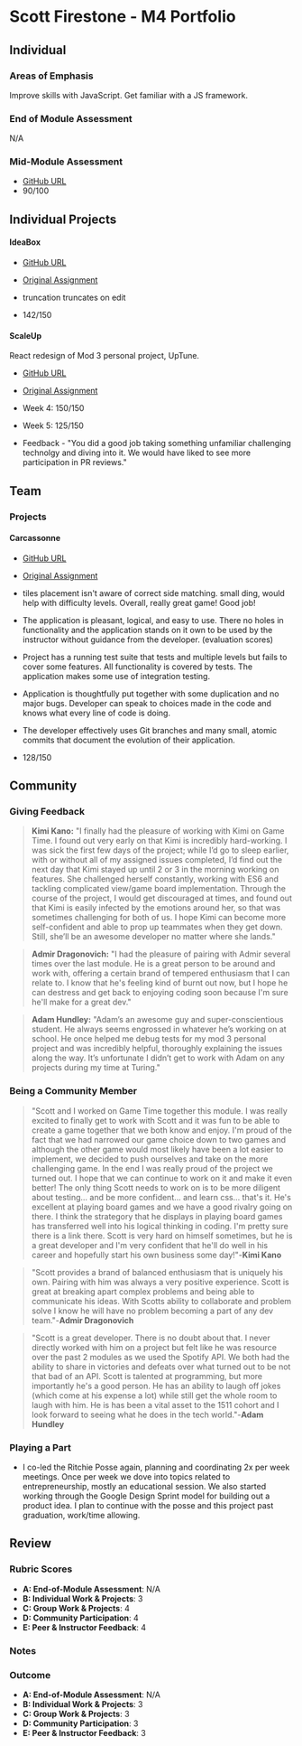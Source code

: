 # Scott Firestone - M4 Portfolio

## Individual

### Areas of Emphasis

Improve skills with JavaScript. Get familiar with a JS framework.

### End of Module Assessment

N/A

### Mid-Module Assessment

* [GitHub URL](https://github.com/scottfirestone/thoughtbox)
* 90/100

## Individual Projects

#### IdeaBox

* [GitHub URL](https://github.com/scottfirestone/idea-box)
* [Original Assignment](https://github.com/turingschool/curriculum/blob/master/source/projects/revenge_of_idea_box.markdown)

* truncation truncates on edit
* 142/150

#### ScaleUp

React redesign of Mod 3 personal project, UpTune.

* [GitHub URL](https://github.com/scottfirestone/uptune-react)
* [Original Assignment](https://github.com/turingschool/lesson_plans/blob/master/ruby_04-apis_and_scalability/independent_study_project.markdown)

* Week 4: 150/150
* Week 5: 125/150
* Feedback - "You did a good job taking something unfamiliar challenging technolgy and diving into it. We would have liked to see more participation in PR reviews."

## Team

### Projects

#### Carcassonne

* [GitHub URL](https://github.com/scottfirestone/carcassonne)
* [Original Assignment](https://github.com/turingschool/lesson_plans/blob/master/ruby_04-apis_and_scalability/gametime_project.markdown)

* tiles placement isn't aware of correct side matching. small ding, would help with difficulty levels. Overall, really great game! Good job!
* The application is pleasant, logical, and easy to use. There no holes in functionality and the application stands on it own to be used by the instructor without guidance from the developer.
(evaluation scores)
* Project has a running test suite that tests and multiple levels but fails to cover some features. All functionality is covered by tests. The application makes some use of integration testing.
* Application is thoughtfully put together with some duplication and no major bugs. Developer can speak to choices made in the code and knows what every line of code is doing.
* The developer effectively uses Git branches and many small, atomic commits that document the evolution of their application.

* 128/150

## Community

### Giving Feedback

>**Kimi Kano:** "I finally had the pleasure of working with Kimi on Game Time. I found out very early on that Kimi is incredibly hard-working. I was sick the first few days of the project; while I’d go to sleep earlier, with or without all of my assigned issues completed, I’d find out the next day that Kimi stayed up until 2 or 3 in the morning working on features. She challenged herself constantly, working with ES6 and tackling complicated view/game board implementation. Through the course of the project, I would get discouraged at times, and found out that Kimi is easily infected by the emotions around her, so that was sometimes challenging for both of us. I hope Kimi can become more self-confident and able to prop up teammates when they get down. Still, she’ll be an awesome developer no matter where she lands."

>**Admir Dragonovich:** "I had the pleasure of pairing with Admir several times over the last module. He is  a great  person to be around and work with, offering a certain brand of tempered enthusiasm that I can relate to.  I know that he's feeling kind of burnt out now, but I hope he can destress and get back to enjoying coding soon because I'm sure he'll make for a great dev."

>**Adam Hundley:** "Adam’s an awesome guy and super-conscientious student. He always seems engrossed in whatever he’s working on at school. He once helped me debug tests for my mod 3 personal project and was incredibly helpful, thoroughly explaining the issues along the way. It’s unfortunate I didn’t get to work with Adam on any projects during my time at Turing."

### Being a Community Member

>"Scott and I worked on Game Time together this module. I was really excited to finally get to work with Scott and it was fun to be able to create a game together that we both know and enjoy. I'm proud of the fact that we had narrowed our game choice down to two games and although the other game would most likely have been a lot easier to implement, we decided to push ourselves and take on the more challenging game. In the end I was really proud of the project we turned out. I hope that we can continue to work on it and make it even better! The only thing Scott needs to work on is to be more diligent about testing... and be more confident... and learn css... that's it. He's excellent at playing board games and we have a good rivalry going on there. I think the strategory that he displays in playing board games has transferred well into his logical thinking in coding. I'm pretty sure there is a link there. Scott is very hard on himself sometimes, but he is a great developer and I'm very confident that he'll do well in his career and hopefully start his own business some day!"-**Kimi Kano**

>"Scott provides a brand of balanced enthusiasm that is uniquely his own. Pairing with him was always a very positive experience.  Scott is great at breaking apart complex problems and being able to communicate his ideas. With Scotts ability to collaborate and problem solve I know he will have no problem becoming a part of any dev team."-**Admir Dragonovich**

>"Scott is a great developer. There is no doubt about that. I never directly worked with him on a project but felt like he was resource over the past 2 modules as we used the Spotify API. We both had the ability to share in victories and defeats over what turned out to be not that bad of an API. Scott is talented at programming, but more importantly he's a good person. He has an ability to laugh off jokes (which come at his expense a lot) while still get the whole room to laugh with him. He is has been a vital asset to the 1511 cohort and I look forward to seeing what he does in the tech world."-**Adam Hundley**

### Playing a Part

* I co-led the Ritchie Posse again, planning and coordinating 2x per week meetings. Once per week we dove into topics
related to entrepreneurship, mostly an educational session. We also started working through the Google Design Sprint model
for building out a product idea. I plan to continue with the posse and this project past graduation, work/time allowing.

## Review

### Rubric Scores

* **A: End-of-Module Assessment**: N/A
* **B: Individual Work & Projects**: 3
* **C: Group Work & Projects**: 4
* **D: Community Participation**: 4
* **E: Peer & Instructor Feedback**: 4

### Notes


### Outcome

* **A: End-of-Module Assessment**: N/A
* **B: Individual Work & Projects**: 3
* **C: Group Work & Projects**: 3
* **D: Community Participation**: 3
* **E: Peer & Instructor Feedback**: 3
